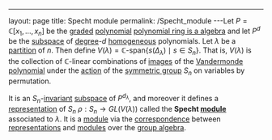 ---
 layout: page
 title: Specht module
 permalink: /Specht_module
---Let $P = \mathbb C[x_1,\dots, x_n]$ be the [graded](https://defsmath.github.io/DefsMath/graded_algebra) [polynomial](https://defsmath.github.io/DefsMath/polynomial_ring) [polynomial ring is a algebra](https://defsmath.github.io/DefsMath/polynomial_ring_is_a_###############algebra)  and let $P^d$ be the [subspace](https://defsmath.github.io/DefsMath/vector_subspace) of [degree](https://defsmath.github.io/DefsMath/degree_of_polynomial)-$d$ [homogeneous](https://defsmath.github.io/DefsMath/homogeneous_polynomial) polynomials. Let $\lambda$ be a [partition](https://defsmath.github.io/DefsMath/partition_of_an_integer) of $n$. Then define $V(\lambda)= \mathbb C\text{-span}\{s(\Delta_\lambda) \mid s\in S_n\}$. That is, $V(\lambda)$ is the collection of $\mathbb C$-linear combinations of [images](https://defsmath.github.io/DefsMath/image) of the [Vandermonde polynomial](https://defsmath.github.io/DefsMath/Vandermonde_determinant) under the [action](https://defsmath.github.io/DefsMath/group_action) of the [symmetric group](https://defsmath.github.io/DefsMath/symmetric_group) $S_n$ on variables by permutation.

It is an $S_n$-[invariant](https://defsmath.github.io/DefsMath/G-invariant_subspace) [subspace](https://defsmath.github.io/DefsMath/################subspace) of $P^{d_\lambda}$, and moreover it defines a [representation](https://defsmath.github.io/DefsMath/group_representation) of $S_n$ $\rho:S_n\to GL(V(\lambda))$ called the **Specht [module](https://defsmath.github.io/DefsMath/module_over_a_ring)** associated to $\lambda$. It is a [module](https://defsmath.github.io/DefsMath/###################module) via the [correspondence](https://defsmath.github.io/DefsMath/representations_are_modules_over_group_algebra) between [representations](https://defsmath.github.io/DefsMath/#####################representations) and [modules](https://defsmath.github.io/DefsMath/###################modules) over the [group algebra](https://defsmath.github.io/DefsMath/group_algebra).